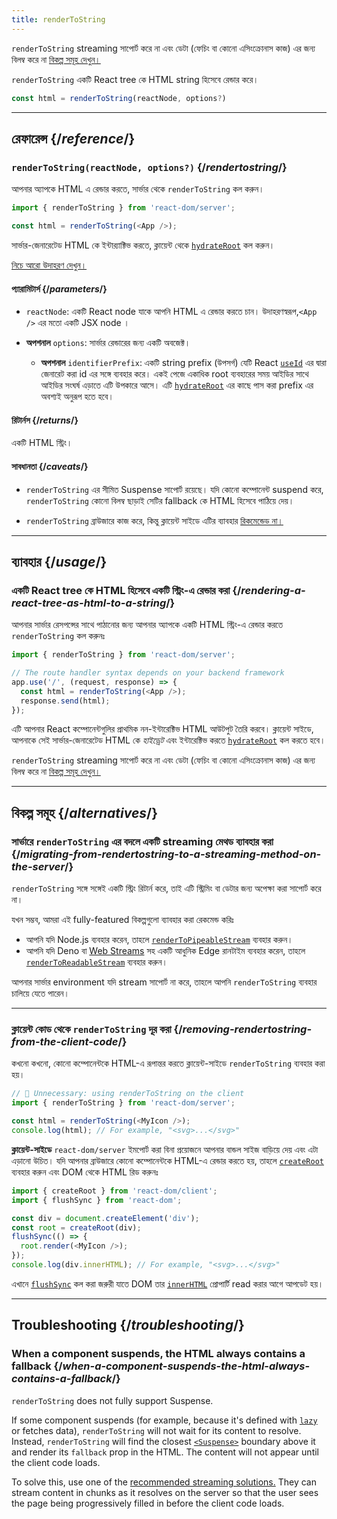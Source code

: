 ```yaml
---
title: renderToString
---
```


<Pitfall>

`renderToString` streaming সাপোর্ট করে না এবং ডেটা (ফেচিং বা কোনো এসিংক্রোনাস কাজ) এর জন্য বিলম্ব করে না [বিকল্প সমূহ দেখুন।](#alternatives)

</Pitfall>

<Intro>

`renderToString` একটি React tree কে HTML string হিসেবে রেন্ডার করে।

```js
const html = renderToString(reactNode, options?)
```

</Intro>

<InlineToc />

---

## রেফারেন্স {/*reference*/}

### `renderToString(reactNode, options?)` {/*rendertostring*/}

আপনার অ্যাপকে HTML এ রেন্ডার করতে, সার্ভার থেকে `renderToString` কল করুন।

```js
import { renderToString } from 'react-dom/server';

const html = renderToString(<App />);
```

সার্ভার-জেনারেটেড HTML কে ইন্টার‍্যাক্টিভ করতে, ক্লায়েন্ট থেকে [`hydrateRoot`](/reference/react-dom/client/hydrateRoot) কল করুন।

[নিচে আরো উদাহরণ দেখুন।](#usage)

#### প্যারামিটার্স {/*parameters*/}

* `reactNode`: একটি React node যাকে আপনি HTML এ রেন্ডার করতে চান। উদাহরণস্বরূপ,`<App />` এর মতো একটি JSX node ।

* **অপশনাল** `options`: সার্ভার রেন্ডারের জন্য একটি অবজেক্ট।
  * **অপশনাল** `identifierPrefix`: একটি string prefix (উপসর্গ) যেটি React [`useId`](/reference/react/useId) এর দ্বারা জেনারেট করা id এর সঙ্গে ব্যবহার করে। একই পেজে একাধিক root ব্যবহারের সময় আইডির সাথে আইডির সংঘর্ষ এড়াতে এটি উপকারে আসে। এটি [`hydrateRoot`](/reference/react-dom/client/hydrateRoot#parameters) এর কাছে পাস করা prefix এর অবশ্যই অনুরূপ হতে হবে।

#### রিটার্নস {/*returns*/}

একটি HTML স্ট্রিং।

#### সাবধানতা {/*caveats*/}

* `renderToString` এর সীমিত Suspense সাপোর্ট রয়েছে। যদি কোনো কম্পোনেন্ট suspend করে, `renderToString` কোনো বিলম্ব ছাড়াই সেটির fallback কে HTML হিসেবে পাঠিয়ে দেয়।

* `renderToString` ব্রাউজারে কাজ করে, কিন্তু ক্লায়েন্ট সাইডে এটির ব্যাবহার [রিকমেন্ডেড না।](#removing-rendertostring-from-the-client-code)

---

## ব্যাবহার {/*usage*/}

### একটি React tree কে HTML হিসেবে একটি স্ট্রিং-এ রেন্ডার করা {/*rendering-a-react-tree-as-html-to-a-string*/}

আপনার সার্ভার রেসপন্সের সাথে পাঠানোর জন্য আপনার অ্যাপকে একটি HTML স্ট্রিং-এ রেন্ডার করতে `renderToString` কল করুনঃ

```js {5-6}
import { renderToString } from 'react-dom/server';

// The route handler syntax depends on your backend framework
app.use('/', (request, response) => {
  const html = renderToString(<App />);
  response.send(html);
});
```

এটি আপনার React কম্পোনেন্টগুলির প্রাথমিক নন-ইন্টারেক্টিভ HTML আউটপুট তৈরি করবে। ক্লায়েন্ট সাইডে, আপনাকে সেই সার্ভার-জেনারেটেড HTML কে *হাইড্রেট* এবং ইন্টারেক্টিভ করতে [`hydrateRoot`](/reference/react-dom/client/hydrateRoot) কল করতে হবে।


<Pitfall>

`renderToString` streaming সাপোর্ট করে না এবং ডেটা (ফেচিং বা কোনো এসিংক্রোনাস কাজ) এর জন্য বিলম্ব করে না [বিকল্প সমূহ দেখুন।](#alternatives)

</Pitfall>

---

## বিকল্প সমূহ {/*alternatives*/}

### সার্ভারে `renderToString` এর বদলে একটি streaming মেথড ব্যাবহার করা {/*migrating-from-rendertostring-to-a-streaming-method-on-the-server*/}

`renderToString` সঙ্গে সঙ্গেই একটি স্ট্রিং রিটার্ন করে, তাই এটি স্ট্রিমিং বা ডেটার জন্য অপেক্ষা করা সাপোর্ট করে না।

যখন সম্ভব, আমরা এই fully-featured বিকল্পগুলো ব্যাবহার করা রেকমেন্ড করিঃ

* আপনি যদি Node.js ব্যবহার করেন, তাহলে [`renderToPipeableStream`](/reference/react-dom/server/renderToPipeableStream) ব্যবহার করুন।
* আপনি যদি Deno বা [Web Streams](https://developer.mozilla.org/en-US/docs/Web/API/Streams_API) সহ একটি আধুনিক Edge রানটাইম ব্যবহার করেন, তাহলে [`renderToReadableStream`](/reference/react-dom/server/renderToReadableStream) ব্যবহার করুন।

আপনার সার্ভার environment যদি stream সাপোর্ট না করে, তাহলে আপনি `renderToString` ব্যবহার চালিয়ে যেতে পারেন।

---

### ক্লায়েন্ট কোড থেকে `renderToString` দূর করা {/*removing-rendertostring-from-the-client-code*/}

কখনো কখনো, কোনো কম্পোনেন্টকে HTML-এ রূপান্তর করতে ক্লায়েন্ট-সাইডে `renderToString` ব্যবহার করা হয়।

```js {1-2}
// 🚩 Unnecessary: using renderToString on the client
import { renderToString } from 'react-dom/server';

const html = renderToString(<MyIcon />);
console.log(html); // For example, "<svg>...</svg>"
```

**ক্লায়েন্ট-সাইডে** `react-dom/server` ইমপোর্ট করা বিনা প্রয়োজনে আপনার বান্ডল সাইজ বাড়িয়ে দেয় এবং এটা এড়ানো উচিত। যদি আপনার ব্রাউজারে কোনো কম্পোনেন্টকে HTML-এ রেন্ডার করতে হয়, তাহলে [`createRoot`](/reference/react-dom/client/createRoot) ব্যবহার করুন এবং DOM থেকে HTML রিড করুনঃ

```js
import { createRoot } from 'react-dom/client';
import { flushSync } from 'react-dom';

const div = document.createElement('div');
const root = createRoot(div);
flushSync(() => {
  root.render(<MyIcon />);
});
console.log(div.innerHTML); // For example, "<svg>...</svg>"
```

এখানে [`flushSync`](/reference/react-dom/flushSync) কল করা জরুরী যাতে DOM তার [`innerHTML`](https://developer.mozilla.org/en-US/docs/Web/API/Element/innerHTML) প্রোপার্টি read করার আগে আপডেট হয়।

---

## Troubleshooting {/*troubleshooting*/}

### When a component suspends, the HTML always contains a fallback {/*when-a-component-suspends-the-html-always-contains-a-fallback*/}

`renderToString` does not fully support Suspense.

If some component suspends (for example, because it's defined with [`lazy`](/reference/react/lazy) or fetches data), `renderToString` will not wait for its content to resolve. Instead, `renderToString` will find the closest [`<Suspense>`](/reference/react/Suspense) boundary above it and render its `fallback` prop in the HTML. The content will not appear until the client code loads.

To solve this, use one of the [recommended streaming solutions.](#migrating-from-rendertostring-to-a-streaming-method-on-the-server) They can stream content in chunks as it resolves on the server so that the user sees the page being progressively filled in before the client code loads.

